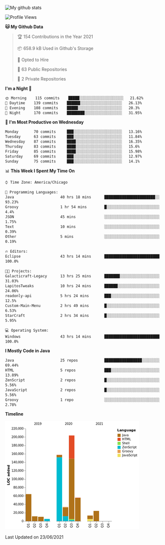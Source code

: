![My github stats](https://github-readme-stats.vercel.app/api?username=romvoid95&theme=gruvbox&include_all_commits=true&show_icons=true")

<!--START_SECTION:waka-->
![Profile Views](http://img.shields.io/badge/Profile%20Views-0-blue)

**🐱 My Github Data** 

> 🏆 154 Contributions in the Year 2021
 > 
> 📦 658.9 kB Used in Github's Storage 
 > 
> 💼 Opted to Hire
 > 
> 📜 63 Public Repositories 
 > 
> 🔑 2 Private Repositories  
 > 
**I'm a Night 🦉** 

```text
🌞 Morning    115 commits    █████░░░░░░░░░░░░░░░░░░░░   21.62% 
🌆 Daytime    139 commits    ██████░░░░░░░░░░░░░░░░░░░   26.13% 
🌃 Evening    108 commits    █████░░░░░░░░░░░░░░░░░░░░   20.3% 
🌙 Night      170 commits    ████████░░░░░░░░░░░░░░░░░   31.95%

```
📅 **I'm Most Productive on Wednesday** 

```text
Monday       70 commits     ███░░░░░░░░░░░░░░░░░░░░░░   13.16% 
Tuesday      63 commits     ███░░░░░░░░░░░░░░░░░░░░░░   11.84% 
Wednesday    87 commits     ████░░░░░░░░░░░░░░░░░░░░░   16.35% 
Thursday     83 commits     ████░░░░░░░░░░░░░░░░░░░░░   15.6% 
Friday       85 commits     ████░░░░░░░░░░░░░░░░░░░░░   15.98% 
Saturday     69 commits     ███░░░░░░░░░░░░░░░░░░░░░░   12.97% 
Sunday       75 commits     ███░░░░░░░░░░░░░░░░░░░░░░   14.1%

```


📊 **This Week I Spent My Time On** 

```text
⌚︎ Time Zone: America/Chicago

💬 Programming Languages: 
Java                     40 hrs 18 mins      ███████████████████████░░   93.23% 
Groovy                   1 hr 54 mins        █░░░░░░░░░░░░░░░░░░░░░░░░   4.4% 
JSON                     45 mins             ░░░░░░░░░░░░░░░░░░░░░░░░░   1.75% 
Text                     10 mins             ░░░░░░░░░░░░░░░░░░░░░░░░░   0.39% 
Other                    5 mins              ░░░░░░░░░░░░░░░░░░░░░░░░░   0.19%

🔥 Editors: 
Eclipse                  43 hrs 14 mins      █████████████████████████   100.0%

🐱‍💻 Projects: 
Galacticraft-Legacy      13 hrs 25 mins      ███████░░░░░░░░░░░░░░░░░░   31.03% 
LapitosTweaks            10 hrs 24 mins      ██████░░░░░░░░░░░░░░░░░░░   24.06% 
readonly-api             5 hrs 24 mins       ███░░░░░░░░░░░░░░░░░░░░░░   12.5% 
Custom-Main-Menu         2 hrs 49 mins       █░░░░░░░░░░░░░░░░░░░░░░░░   6.53% 
StarCraft                2 hrs 34 mins       █░░░░░░░░░░░░░░░░░░░░░░░░   5.95%

💻 Operating System: 
Windows                  43 hrs 14 mins      █████████████████████████   100.0%

```

**I Mostly Code in Java** 

```text
Java                     25 repos            █████████████████░░░░░░░░   69.44% 
HTML                     5 repos             ███░░░░░░░░░░░░░░░░░░░░░░   13.89% 
ZenScript                2 repos             █░░░░░░░░░░░░░░░░░░░░░░░░   5.56% 
JavaScript               2 repos             █░░░░░░░░░░░░░░░░░░░░░░░░   5.56% 
Groovy                   1 repo              ░░░░░░░░░░░░░░░░░░░░░░░░░   2.78%

```


**Timeline**

![Chart not found](https://raw.githubusercontent.com/ROMVoid95/ROMVoid95/master/charts/bar_graph.png) 


 Last Updated on 23/06/2021
<!--END_SECTION:waka-->
